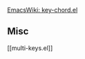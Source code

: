 

[EmacsWiki: key-chord.el](https://www.emacswiki.org/emacs/key-chord.el)





## Misc

[[multi-keys.el]]

